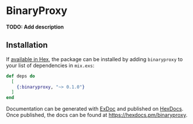 # BinaryProxy

**TODO: Add description**

## Installation

If [available in Hex](https://hex.pm/docs/publish), the package can be installed
by adding `binaryproxy` to your list of dependencies in `mix.exs`:

```elixir
def deps do
  [
    {:binaryproxy, "~> 0.1.0"}
  ]
end
```

Documentation can be generated with [ExDoc](https://github.com/elixir-lang/ex_doc)
and published on [HexDocs](https://hexdocs.pm). Once published, the docs can
be found at <https://hexdocs.pm/binaryproxy>.

